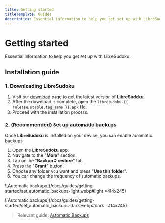 ```yaml
---
title: Getting started
titleTemplate: Guides
description: Essential information to help you get set up with LibreSudoku.
---
```


<script setup lang="ts">
import { data as release } from "@theme/data/release.data"
</script>

# Getting started

Essential information to help you get set up with LibreSudoku.

## Installation guide

### 1. Downloading LibreSudoku

1. Visit our [download](/download/) page to get the latest version of **LibreSudoku**.
1. After the download is complete, open the `libresudoku-{{ release.stable.tag_name }}.apk` file.
1. Proceed with the installation process.

### 2. (Recommended) Set up automatic backups

Once **LibreSudoku** is installed on your device, you can enable automatic backups

1. Open the **LibreSudoku** app.
1. Navigate to the "**More**" section.
1. Tap on the "**Backup & restore**" tab.
1. Press the "**Grant**" button.
1. Choose any folder you want and press "**Use this folder**".
1. You can change the frequency of automatic backups.

![Automatic backups](/docs/guides/getting-started/set_automatic_backups-light.webp#light =414x245)

![Automatic backups](/docs/guides/getting-started/set_automatic_backups-dark.webp#dark =414x245)


> Relevant guide: [Automatic Backups](/docs/guides/automatic-backups)